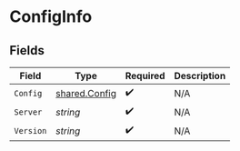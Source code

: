 # ConfigInfo


## Fields

| Field                                          | Type                                           | Required                                       | Description                                    |
| ---------------------------------------------- | ---------------------------------------------- | ---------------------------------------------- | ---------------------------------------------- |
| `Config`                                       | [shared.Config](../../models/shared/config.md) | :heavy_check_mark:                             | N/A                                            |
| `Server`                                       | *string*                                       | :heavy_check_mark:                             | N/A                                            |
| `Version`                                      | *string*                                       | :heavy_check_mark:                             | N/A                                            |